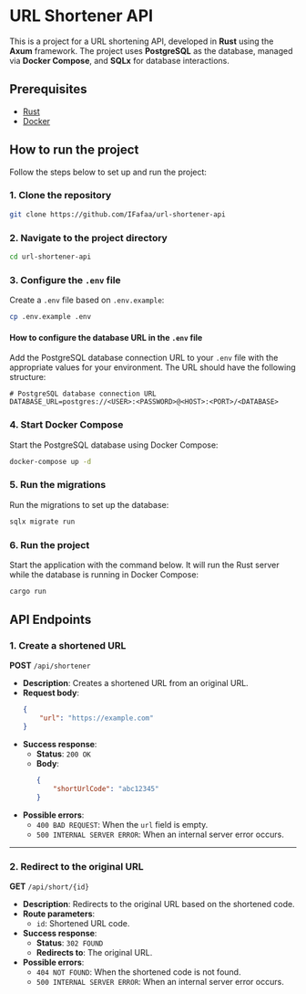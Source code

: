 # URL Shortener API

This is a project for a URL shortening API, developed in **Rust** using the **Axum** framework. The project uses **PostgreSQL** as the database, managed via **Docker Compose**, and **SQLx** for database interactions.

## Prerequisites

- [Rust](https://www.rust-lang.org/tools/install)
- [Docker](https://www.docker.com/)

## How to run the project

Follow the steps below to set up and run the project:

### 1. Clone the repository

```bash
git clone https://github.com/IFafaa/url-shortener-api
```

### 2. Navigate to the project directory

```bash
cd url-shortener-api
```

### 3. Configure the `.env` file

Create a `.env` file based on `.env.example`:

```bash
cp .env.example .env
```

#### How to configure the database URL in the `.env` file

Add the PostgreSQL database connection URL to your `.env` file with the appropriate values for your environment. The URL should have the following structure:

```env
# PostgreSQL database connection URL
DATABASE_URL=postgres://<USER>:<PASSWORD>@<HOST>:<PORT>/<DATABASE>
```

### 4. Start Docker Compose

Start the PostgreSQL database using Docker Compose:

```bash
docker-compose up -d
```

### 5. Run the migrations

Run the migrations to set up the database:

```bash
sqlx migrate run
```

### 6. Run the project

Start the application with the command below. It will run the Rust server while the database is running in Docker Compose:

```bash
cargo run
```

## API Endpoints

### 1. Create a shortened URL

**POST** `/api/shortener`

- **Description**: Creates a shortened URL from an original URL.
- **Request body**:
    ```json
    {
        "url": "https://example.com"
    }
    ```
- **Success response**:
    - **Status**: `200 OK`
    - **Body**:
        ```json
        {
            "shortUrlCode": "abc12345"
        }
        ```
- **Possible errors**:
    - `400 BAD REQUEST`: When the `url` field is empty.
    - `500 INTERNAL SERVER ERROR`: When an internal server error occurs.

---

### 2. Redirect to the original URL

**GET** `/api/short/{id}`

- **Description**: Redirects to the original URL based on the shortened code.
- **Route parameters**:
    - `id`: Shortened URL code.
- **Success response**:
    - **Status**: `302 FOUND`
    - **Redirects to**: The original URL.
- **Possible errors**:
    - `404 NOT FOUND`: When the shortened code is not found.
    - `500 INTERNAL SERVER ERROR`: When an internal server error occurs.
